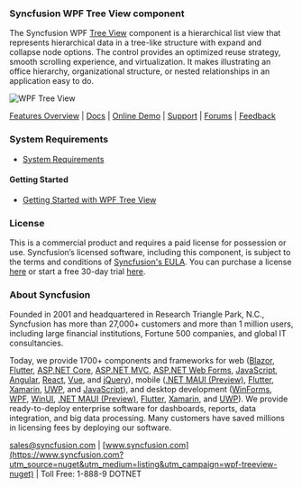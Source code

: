 ### Syncfusion WPF Tree View component
The Syncfusion WPF [Tree View](https://www.syncfusion.com/wpf-controls/treeview?utm_source=nuget&utm_medium=listing&utm_campaign=wpf-treeview-nuget) component is a hierarchical list view that represents hierarchical data in a tree-like structure with expand and collapse node options. The control provides an optimized reuse strategy, smooth scrolling experience, and virtualization. It makes illustrating an office hierarchy, organizational structure, or nested relationships in an application easy to do.

![WPF Tree View](https://cdn.syncfusion.com/nuget-readme/wpf/wpf-treeview.png)

[Features Overview](https://www.syncfusion.com/wpf-controls/treeview?utm_source=nuget&utm_medium=listing&utm_campaign=wpf-treeview-nuget) | [Docs](https://help.syncfusion.com/wpf/treeview/getting-started?utm_source=nuget&utm_medium=listing&utm_campaign=wpf-treeview-nuget) | [Online Demo](https://github.com/syncfusion/wpf-demos?utm_source=nuget&utm_medium=listing&utm_campaign=wpf-treeview-nuget) | [Support](https://www.syncfusion.com/support/directtrac/incidents/newincident?utm_source=nuget&utm_medium=listing&utm_campaign=wpf-treeview-nuget) | [Forums](https://www.syncfusion.com/forums/wpf?utm_source=nuget&utm_medium=listing&utm_campaign=wpf-treeview-nuget) | [Feedback](https://www.syncfusion.com/feedback/wpf?utm_source=nuget&utm_medium=listing&utm_campaign=wpf-treeview-nuget)

### System Requirements

* [System Requirements](https://help.syncfusion.com/wpf/installation/system-requirements?utm_source=nuget&utm_medium=listing&utm_campaign=wpf-treeview-nuget)

#### Getting Started

* [Getting Started with WPF Tree View](https://help.syncfusion.com/wpf/treeview/getting-started?utm_source=nuget&utm_medium=listing&utm_campaign=wpf-treeview-nuget)

### License

This is a commercial product and requires a paid license for possession or use. Syncfusion’s licensed software, including this component, is subject to the terms and conditions of [Syncfusion's EULA](https://www.syncfusion.com/eula/es/?utm_source=nuget&utm_medium=listing&utm_campaign=wpf-treeview-nuget). You can purchase a license [here](https://www.syncfusion.com/sales/products?utm_source=nuget&utm_medium=listing&utm_campaign=wpf-treeview-nuget) or start a free 30-day trial [here](https://www.syncfusion.com/account/manage-trials/start-trials?utm_source=nuget&utm_medium=listing&utm_campaign=wpf-treeview-nuget).

### About Syncfusion

Founded in 2001 and headquartered in Research Triangle Park, N.C., Syncfusion has more than 27,000+ customers and more than 1 million users, including large financial institutions, Fortune 500 companies, and global IT consultancies.
 
Today, we provide 1700+ components and frameworks for web ([Blazor](https://www.syncfusion.com/blazor-components?utm_source=nuget&utm_medium=listing&utm_campaign=wpf-treeview-nuget), [Flutter](https://www.syncfusion.com/flutter-widgets?utm_source=nuget&utm_medium=listing&utm_campaign=wpf-treeview-nuget), [ASP.NET Core](https://www.syncfusion.com/aspnet-core-ui-controls?utm_source=nuget&utm_medium=listing&utm_campaign=wpf-treeview-nuget), [ASP.NET MVC](https://www.syncfusion.com/aspnet-mvc-ui-controls?utm_source=nuget&utm_medium=listing&utm_campaign=wpf-treeview-nuget), [ASP.NET Web Forms](https://www.syncfusion.com/jquery/aspnet-webforms-ui-controls?utm_source=nuget&utm_medium=listing&utm_campaign=wpf-treeview-nuget), [JavaScript](https://www.syncfusion.com/javascript-ui-controls?utm_source=nuget&utm_medium=listing&utm_campaign=wpf-treeview-nuget), [Angular](https://www.syncfusion.com/angular-ui-components?utm_source=nuget&utm_medium=listing&utm_campaign=wpf-treeview-nuget), [React](https://www.syncfusion.com/react-ui-components?utm_source=nuget&utm_medium=listing&utm_campaign=wpf-treeview-nuget), [Vue](https://www.syncfusion.com/vue-ui-components?utm_source=nuget&utm_medium=listing&utm_campaign=wpf-treeview-nuget), and [jQuery](https://www.syncfusion.com/jquery-ui-widgets?utm_source=nuget&utm_medium=listing&utm_campaign=wpf-treeview-nuget)), mobile ([.NET MAUI (Preview)](https://www.syncfusion.com/maui-controls?utm_source=nuget&utm_medium=listing&utm_campaign=wpf-treeview-nuget), [Flutter](https://www.syncfusion.com/flutter-widgets?utm_source=nuget&utm_medium=listing&utm_campaign=wpf-treeview-nuget), [Xamarin](https://www.syncfusion.com/xamarin-ui-controls?utm_source=nuget&utm_medium=listing&utm_campaign=wpf-treeview-nuget), [UWP](https://www.syncfusion.com/uwp-ui-controls?utm_source=nuget&utm_medium=listing&utm_campaign=wpf-treeview-nuget), and [JavaScript](https://www.syncfusion.com/javascript-ui-controls?utm_source=nuget&utm_medium=listing&utm_campaign=wpf-treeview-nuget)), and desktop development ([WinForms](https://www.syncfusion.com/winforms-ui-controls?utm_source=nuget&utm_medium=listing&utm_campaign=wpf-treeview-nuget), [WPF](https://www.syncfusion.com/wpf-controls?utm_source=nuget&utm_medium=listing&utm_campaign=wpf-treeview-nuget), [WinUI](https://www.syncfusion.com/winui-controls?utm_source=nuget&utm_medium=listing&utm_campaign=wpf-treeview-nuget), [.NET MAUI (Preview)](https://www.syncfusion.com/maui-controls?utm_source=nuget&utm_medium=listing&utm_campaign=wpf-treeview-nuget), [Flutter](https://www.syncfusion.com/flutter-widgets?utm_source=nuget&utm_medium=listing&utm_campaign=wpf-treeview-nuget), [Xamarin](https://www.syncfusion.com/xamarin-ui-controls?utm_source=nuget&utm_medium=listing&utm_campaign=wpf-treeview-nuget), and [UWP](https://www.syncfusion.com/uwp-ui-controls?utm_source=nuget&utm_medium=listing&utm_campaign=wpf-treeview-nuget)). We provide ready-to-deploy enterprise software for dashboards, reports, data integration, and big data processing. Many customers have saved millions in licensing fees by deploying our software.

[sales@syncfusion.com](mailto:sales@syncfusion.com?Subject=Syncfusion%20WPF%20TreeView%20-%20NuGet) | [www.syncfusion.com](https://www.syncfusion.com?utm_source=nuget&utm_medium=listing&utm_campaign=wpf-treeview-nuget) | Toll Free: 1-888-9 DOTNET


